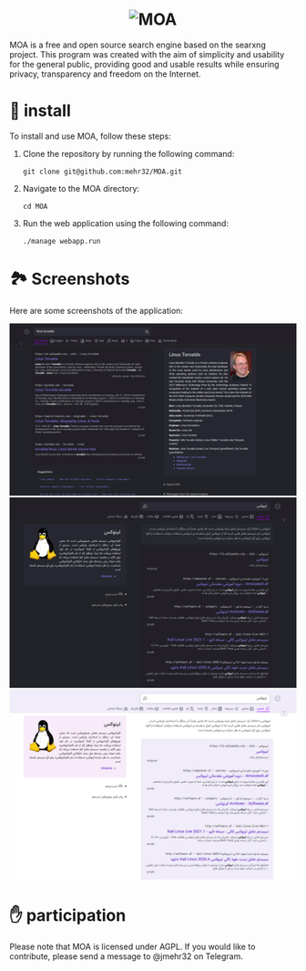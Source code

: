 
<h1 align="center">
  <img src="https://raw.githubusercontent.com/mehr32/test-fils/main/logo-col%20or.png" alt="MOA">
</h1>

MOA is a free and open source search engine based on the searxng project. This program was created with the aim of simplicity and usability for the general public, providing good and usable results while ensuring privacy, transparency and freedom on the Internet.

🚀 install
===

To install and use MOA, follow these steps:

1. Clone the repository by running the following command:
   ```
   git clone git@github.com:mehr32/MOA.git
   ```

3. Navigate to the MOA directory:

   ```
   cd MOA
   ```

4. Run the web application using the following command:

      ```
      ./manage webapp.run
      ```
   

🏞️ Screenshots
===
Here are some screenshots of the application:

![MOA Logo](./src/screenshots/Screenshot1.png)
![MOA Logo](./src/screenshots/Screenshot3.png)
![MOA Logo](./src/screenshots/Screenshot2.png)




✋ participation
===

Please note that MOA is licensed under AGPL. If you would like to contribute, please send a message to @jmehr32 on Telegram. 

